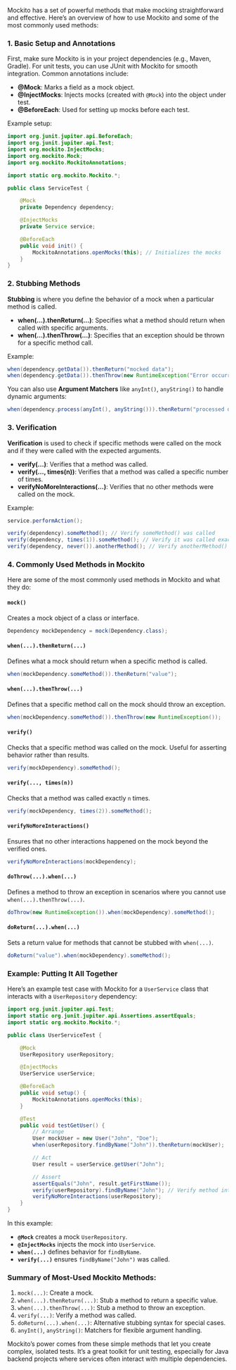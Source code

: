 Mockito has a set of powerful methods that make mocking straightforward and effective. Here’s an overview of how to use Mockito and some of the most commonly used methods:

### 1. Basic Setup and Annotations
First, make sure Mockito is in your project dependencies (e.g., Maven, Gradle). For unit tests, you can use JUnit with Mockito for smooth integration. Common annotations include:

- **@Mock**: Marks a field as a mock object.
- **@InjectMocks**: Injects mocks (created with `@Mock`) into the object under test.
- **@BeforeEach**: Used for setting up mocks before each test.

Example setup:

```java
import org.junit.jupiter.api.BeforeEach;
import org.junit.jupiter.api.Test;
import org.mockito.InjectMocks;
import org.mockito.Mock;
import org.mockito.MockitoAnnotations;

import static org.mockito.Mockito.*;

public class ServiceTest {

    @Mock
    private Dependency dependency;

    @InjectMocks
    private Service service;

    @BeforeEach
    public void init() {
        MockitoAnnotations.openMocks(this); // Initializes the mocks
    }
}
```

### 2. Stubbing Methods
**Stubbing** is where you define the behavior of a mock when a particular method is called.

- **when(...).thenReturn(...)**: Specifies what a method should return when called with specific arguments.
- **when(...).thenThrow(...)**: Specifies that an exception should be thrown for a specific method call.

Example:

```java
when(dependency.getData()).thenReturn("mocked data");
when(dependency.getData()).thenThrow(new RuntimeException("Error occurred"));
```

You can also use **Argument Matchers** like `anyInt()`, `anyString()` to handle dynamic arguments:

```java
when(dependency.process(anyInt(), anyString())).thenReturn("processed data");
```

### 3. Verification
**Verification** is used to check if specific methods were called on the mock and if they were called with the expected arguments.

- **verify(...)**: Verifies that a method was called.
- **verify(..., times(n))**: Verifies that a method was called a specific number of times.
- **verifyNoMoreInteractions(...)**: Verifies that no other methods were called on the mock.

Example:

```java
service.performAction();

verify(dependency).someMethod(); // Verify someMethod() was called
verify(dependency, times(1)).someMethod(); // Verify it was called exactly once
verify(dependency, never()).anotherMethod(); // Verify anotherMethod() was never called
```

### 4. Commonly Used Methods in Mockito
Here are some of the most commonly used methods in Mockito and what they do:

#### `mock()`
Creates a mock object of a class or interface.

```java
Dependency mockDependency = mock(Dependency.class);
```

#### `when(...).thenReturn(...)`
Defines what a mock should return when a specific method is called.

```java
when(mockDependency.someMethod()).thenReturn("value");
```

#### `when(...).thenThrow(...)`
Defines that a specific method call on the mock should throw an exception.

```java
when(mockDependency.someMethod()).thenThrow(new RuntimeException());
```

#### `verify()`
Checks that a specific method was called on the mock. Useful for asserting behavior rather than results.

```java
verify(mockDependency).someMethod();
```

#### `verify(..., times(n))`
Checks that a method was called exactly `n` times.

```java
verify(mockDependency, times(2)).someMethod();
```

#### `verifyNoMoreInteractions()`
Ensures that no other interactions happened on the mock beyond the verified ones.

```java
verifyNoMoreInteractions(mockDependency);
```

#### `doThrow(...).when(...)`
Defines a method to throw an exception in scenarios where you cannot use `when(...).thenThrow(...)`.

```java
doThrow(new RuntimeException()).when(mockDependency).someMethod();
```

#### `doReturn(...).when(...)`
Sets a return value for methods that cannot be stubbed with `when(...)`.

```java
doReturn("value").when(mockDependency).someMethod();
```

### Example: Putting It All Together
Here’s an example test case with Mockito for a `UserService` class that interacts with a `UserRepository` dependency:

```java
import org.junit.jupiter.api.Test;
import static org.junit.jupiter.api.Assertions.assertEquals;
import static org.mockito.Mockito.*;

public class UserServiceTest {

    @Mock
    UserRepository userRepository;

    @InjectMocks
    UserService userService;

    @BeforeEach
    public void setup() {
        MockitoAnnotations.openMocks(this);
    }

    @Test
    public void testGetUser() {
        // Arrange
        User mockUser = new User("John", "Doe");
        when(userRepository.findByName("John")).thenReturn(mockUser);

        // Act
        User result = userService.getUser("John");

        // Assert
        assertEquals("John", result.getFirstName());
        verify(userRepository).findByName("John"); // Verify method interaction
        verifyNoMoreInteractions(userRepository);
    }
}
```

In this example:
- **`@Mock`** creates a mock `UserRepository`.
- **`@InjectMocks`** injects the mock into `UserService`.
- **`when(...)`** defines behavior for `findByName`.
- **`verify(...)`** ensures `findByName("John")` was called.

### Summary of Most-Used Mockito Methods:
1. `mock(...)`: Create a mock.
2. `when(...).thenReturn(...)`: Stub a method to return a specific value.
3. `when(...).thenThrow(...)`: Stub a method to throw an exception.
4. `verify(...)`: Verify a method was called.
5. `doReturn(...).when(...)`: Alternative stubbing syntax for special cases.
6. `anyInt()`, `anyString()`: Matchers for flexible argument handling.

Mockito’s power comes from these simple methods that let you create complex, isolated tests. It’s a great toolkit for unit testing, especially for Java backend projects where services often interact with multiple dependencies.
